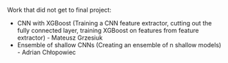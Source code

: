 <p>Work that did not get to final project:</p>
<ul>
<li>CNN with XGBoost (Training a CNN feature extractor, cutting out the fully connected layer, training XGBoost on features from feature extractor) - Mateusz Grzesiuk</li>
<li>Ensemble of shallow CNNs (Creating an ensemble of n shallow models) - Adrian Chłopowiec</li>
</ul>